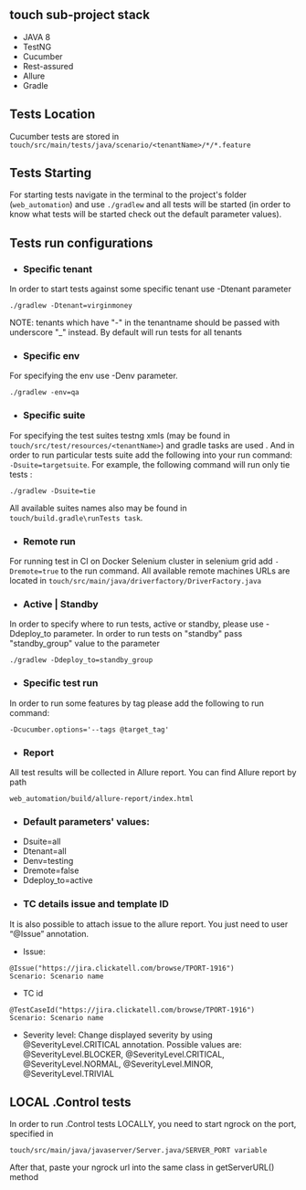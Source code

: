 ## touch sub-project stack
* JAVA 8
* TestNG
* Cucumber
* Rest-assured
* Allure
* Gradle

## Tests Location
Cucumber tests are stored in `touch/src/main/tests/java/scenario/<tenantName>/*/*.feature`

## Tests Starting
For starting tests navigate in the terminal to the project's folder (`web_automation`)
and use `./gradlew` and all tests will be started (in order to know what tests will be started
check out the default parameter values).

## Tests run configurations

* ### Specific tenant
In order to start tests against some specific tenant use -Dtenant parameter
```
./gradlew -Dtenant=virginmoney
```
NOTE: tenants which have "-" in the tenantname should be passed with underscore "_" instead.
By default will run tests for all tenants

* ### Specific env
For specifying the env use -Denv parameter.
```
./gradlew -env=qa
```

* ### Specific suite
For specifying the test suites testng xmls (may be found in `touch/src/test/resources/<tenantName>`) and gradle tasks are used .
And in order to run particular tests suite add the following into your run command: `-Dsuite=targetsuite`.
For example, the following command will run only tie tests :
```
./gradlew -Dsuite=tie
```
All available suites names also may be found in `touch/build.gradle\runTests task`.

* ### Remote run
For running test in CI on Docker Selenium cluster in selenium grid add `-Dremote=true` to the run command.
All available remote machines URLs are located in `touch/src/main/java/driverfactory/DriverFactory.java`

* ### Active | Standby
In order to specify where to run tests, active or standby, please use -Ddeploy_to parameter.
In order to run tests on "standby" pass "standby_group" value to the parameter
```
./gradlew -Ddeploy_to=standby_group
```

* ### Specific test run
In order to run some features by tag please add the following to run command:
```
-Dcucumber.options='--tags @target_tag'
```

* ### Report
All test results will be collected in Allure report.
You can find Allure report by path
```
web_automation/build/allure-report/index.html
```

* ### Default parameters' values:
- Dsuite=all
- Dtenant=all
- Denv=testing
- Dremote=false
- Ddeploy_to=active

* ### TC details issue and template ID
It is also possible to attach issue to the allure report. You just need to user “@Issue” annotation.
 * Issue:
```
@Issue("https://jira.clickatell.com/browse/TPORT-1916")
Scenario: Scenario name
```
 * TC id
 ```
 @TestCaseId("https://jira.clickatell.com/browse/TPORT-1916")
 Scenario: Scenario name
 ```
 * Severity level:
 Change displayed severity by using @SeverityLevel.CRITICAL annotation. Possible values are:
@SeverityLevel.BLOCKER, @SeverityLevel.CRITICAL, @SeverityLevel.NORMAL, @SeverityLevel.MINOR, @SeverityLevel.TRIVIAL

## LOCAL .Control tests
In order to run .Control tests LOCALLY, you need to start ngrock on the port, specified in
```
touch/src/main/java/javaserver/Server.java/SERVER_PORT variable
 ```
After that, paste your ngrock url into the same class in getServerURL() method


